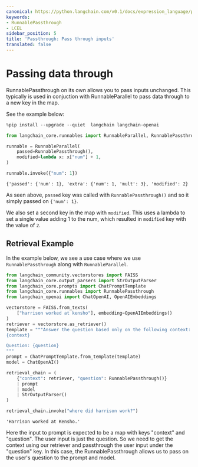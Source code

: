 ```yaml
---
canonical: https://python.langchain.com/v0.1/docs/expression_language/primitives/passthrough
keywords:
- RunnablePassthrough
- LCEL
sidebar_position: 5
title: 'Passthrough: Pass through inputs'
translated: false
---
```


# Passing data through

RunnablePassthrough on its own allows you to pass inputs unchanged. This typically is used in conjuction with RunnableParallel to pass data through to a new key in the map.

See the example below:

```python
%pip install --upgrade --quiet  langchain langchain-openai
```

```python
from langchain_core.runnables import RunnableParallel, RunnablePassthrough

runnable = RunnableParallel(
    passed=RunnablePassthrough(),
    modified=lambda x: x["num"] + 1,
)

runnable.invoke({"num": 1})
```

```output
{'passed': {'num': 1}, 'extra': {'num': 1, 'mult': 3}, 'modified': 2}
```

As seen above, `passed` key was called with `RunnablePassthrough()` and so it simply passed on `{'num': 1}`.

We also set a second key in the map with `modified`. This uses a lambda to set a single value adding 1 to the num, which resulted in `modified` key with the value of `2`.

## Retrieval Example

In the example below, we see a use case where we use `RunnablePassthrough` along with `RunnableParallel`.

```python
from langchain_community.vectorstores import FAISS
from langchain_core.output_parsers import StrOutputParser
from langchain_core.prompts import ChatPromptTemplate
from langchain_core.runnables import RunnablePassthrough
from langchain_openai import ChatOpenAI, OpenAIEmbeddings

vectorstore = FAISS.from_texts(
    ["harrison worked at kensho"], embedding=OpenAIEmbeddings()
)
retriever = vectorstore.as_retriever()
template = """Answer the question based only on the following context:
{context}

Question: {question}
"""
prompt = ChatPromptTemplate.from_template(template)
model = ChatOpenAI()

retrieval_chain = (
    {"context": retriever, "question": RunnablePassthrough()}
    | prompt
    | model
    | StrOutputParser()
)

retrieval_chain.invoke("where did harrison work?")
```

```output
'Harrison worked at Kensho.'
```

Here the input to prompt is expected to be a map with keys "context" and "question". The user input is just the question. So we need to get the context using our retriever and passthrough the user input under the "question" key. In this case, the RunnablePassthrough allows us to pass on the user's question to the prompt and model.
